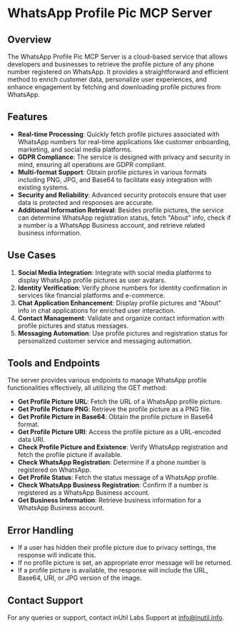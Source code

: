 # WhatsApp Profile Pic MCP Server

## Overview

The WhatsApp Profile Pic MCP Server is a cloud-based service that allows developers and businesses to retrieve the profile picture of any phone number registered on WhatsApp. It provides a straightforward and efficient method to enrich customer data, personalize user experiences, and enhance engagement by fetching and downloading profile pictures from WhatsApp.

## Features

- **Real-time Processing**: Quickly fetch profile pictures associated with WhatsApp numbers for real-time applications like customer onboarding, marketing, and social media platforms.
- **GDPR Compliance**: The service is designed with privacy and security in mind, ensuring all operations are GDPR compliant.
- **Multi-format Support**: Obtain profile pictures in various formats including PNG, JPG, and Base64 to facilitate easy integration with existing systems.
- **Security and Reliability**: Advanced security protocols ensure that user data is protected and responses are accurate.
- **Additional Information Retrieval**: Besides profile pictures, the service can determine WhatsApp registration status, fetch "About" info, check if a number is a WhatsApp Business account, and retrieve related business information.

## Use Cases

1. **Social Media Integration**: Integrate with social media platforms to display WhatsApp profile pictures as user avatars.
2. **Identity Verification**: Verify phone numbers for identity confirmation in services like financial platforms and e-commerce.
3. **Chat Application Enhancement**: Display profile pictures and "About" info in chat applications for enriched user interaction.
4. **Contact Management**: Validate and organize contact information with profile pictures and status messages.
5. **Messaging Automation**: Use profile pictures and registration status for personalized customer service and messaging automation.

## Tools and Endpoints

The server provides various endpoints to manage WhatsApp profile functionalities effectively, all utilizing the GET method:

- **Get Profile Picture URL**: Fetch the URL of a WhatsApp profile picture.
- **Get Profile Picture PNG**: Retrieve the profile picture as a PNG file.
- **Get Profile Picture in Base64**: Obtain the profile picture in Base64 format.
- **Get Profile Picture URI**: Access the profile picture as a URL-encoded data URI.
- **Check Profile Picture and Existence**: Verify WhatsApp registration and fetch the profile picture if available.
- **Check WhatsApp Registration**: Determine if a phone number is registered on WhatsApp.
- **Get Profile Status**: Fetch the status message of a WhatsApp profile.
- **Check WhatsApp Business Registration**: Confirm if a number is registered as a WhatsApp Business account.
- **Get Business Information**: Retrieve business information for a WhatsApp Business account.

## Error Handling

- If a user has hidden their profile picture due to privacy settings, the response will indicate this.
- If no profile picture is set, an appropriate error message will be returned.
- If a profile picture is available, the response will include the URL, Base64, URI, or JPG version of the image.

## Contact Support

For any queries or support, contact inUtil Labs Support at [info@inutil.info](mailto:info@inutil.info).